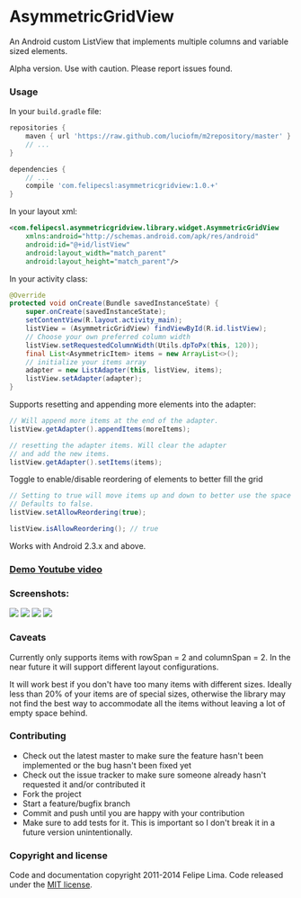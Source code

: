# AsymmetricGridView

An Android custom ListView that implements multiple columns and variable sized elements.

Alpha version. Use with caution. Please report issues found.

### Usage

In your ``build.gradle`` file:

```groovy
repositories {
    maven { url 'https://raw.github.com/luciofm/m2repository/master' }
    // ...
}

dependencies {
    // ...
    compile 'com.felipecsl:asymmetricgridview:1.0.+'
}
```

In your layout xml:

```xml
<com.felipecsl.asymmetricgridview.library.widget.AsymmetricGridView
    xmlns:android="http://schemas.android.com/apk/res/android"
    android:id="@+id/listView"
    android:layout_width="match_parent"
    android:layout_height="match_parent"/>
```

In your activity class:

```java
@Override
protected void onCreate(Bundle savedInstanceState) {
    super.onCreate(savedInstanceState);
    setContentView(R.layout.activity_main);
    listView = (AsymmetricGridView) findViewById(R.id.listView);
    // Choose your own preferred column width
    listView.setRequestedColumnWidth(Utils.dpToPx(this, 120));
    final List<AsymmetricItem> items = new ArrayList<>();
    // initialize your items array
    adapter = new ListAdapter(this, listView, items);
    listView.setAdapter(adapter);
}
```

Supports resetting and appending more elements into the adapter:

```java
// Will append more items at the end of the adapter.
listView.getAdapter().appendItems(moreItems);

// resetting the adapter items. Will clear the adapter
// and add the new items.
listView.getAdapter().setItems(items);
```

Toggle to enable/disable reordering of elements to better fill the grid

```java
// Setting to true will move items up and down to better use the space
// Defaults to false.
listView.setAllowReordering(true);

listView.isAllowReordering(); // true
```

Works with Android 2.3.x and above.

### [Demo Youtube video](https://www.youtube.com/watch?v=hVmk3wUpbaY&feature=youtu.be)

### Screenshots:

![](https://raw.githubusercontent.com/felipecsl/AsymmetricGridView/master/screenshots/ss_2_cols.png)
![](https://raw.githubusercontent.com/felipecsl/AsymmetricGridView/master/screenshots/ss_3_cols.png)
![](https://raw.githubusercontent.com/felipecsl/AsymmetricGridView/master/screenshots/ss_4_cols.png)
![](https://raw.githubusercontent.com/felipecsl/AsymmetricGridView/master/screenshots/ss_5_cols.png)

### Caveats

Currently only supports items with rowSpan = 2 and columnSpan = 2.
In the near future it will support different layout configurations.

It will work best if you don't have too many items with different sizes. Ideally less
than 20% of your items are of special sizes, otherwise the library may not find the best
way to accommodate all the items without leaving a lot of empty space behind.

### Contributing

* Check out the latest master to make sure the feature hasn't been implemented or the bug hasn't been fixed yet
* Check out the issue tracker to make sure someone already hasn't requested it and/or contributed it
* Fork the project
* Start a feature/bugfix branch
* Commit and push until you are happy with your contribution
* Make sure to add tests for it. This is important so I don't break it in a future version unintentionally.

### Copyright and license

Code and documentation copyright 2011-2014 Felipe Lima.
Code released under the [MIT license](https://github.com/felipecsl/AsymmetricGridview/blob/master/LICENSE.txt).